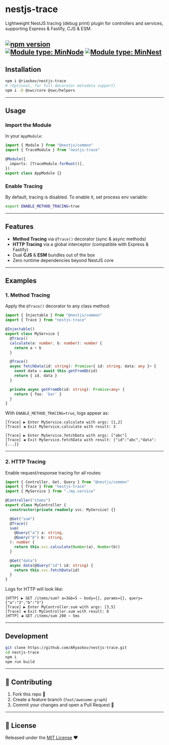 # nestjs-trace

Lightweight NestJS tracing (debug print) plugin for controllers and services, supporting Express & Fastify, CJS & ESM.

[![npm version](https://img.shields.io/npm/v/nestjs-trace)](https://www.npmjs.com/package/nestjs-trace)  
[![Module type: MinNode](https://img.shields.io/badge/Node.js->=20-brightgreen)]()
[![Module type: MinNest](https://img.shields.io/badge/Nest.js->=11-brightgreen)]()
---

## Installation

```bash
npm i @riaskov/nestjs-trace
# (Optional, for full decorator metadata support)
npm i -D @swc/core @swc/helpers
```

---

## Usage

### Import the Module

In your `AppModule`:

```ts
import { Module } from "@nestjs/common"
import { TraceModule } from "nestjs-trace"

@Module({
  imports: [TraceModule.forRoot()],
})
export class AppModule {}
```

### Enable Tracing

By default, tracing is disabled. To enable it, set process env variable:

```bash
export ENABLE_METHOD_TRACING=true
```

---

## Features

- **Method Tracing** via `@Trace()` decorator (sync & async methods)
- **HTTP Tracing** via a global interceptor (compatible with Express & Fastify)
- Dual **CJS** & **ESM** bundles out of the box
- Zero runtime dependencies beyond NestJS core

---

## Examples

### 1. Method Tracing

Apply the `@Trace()` decorator to any class method:

```ts
import { Injectable } from "@nestjs/common"
import { Trace } from "nestjs-trace"

@Injectable()
export class MyService {
  @Trace()
  calculate(a: number, b: number): number {
    return a + b
  }

  @Trace()
  async fetchData(id: string): Promise<{ id: string; data: any }> {
    const data = await this.getFromDb(id)
    return { id, data }
  }

  private async getFromDb(id: string): Promise<any> {
    return { foo: 'bar' }
  }
}
```

With `ENABLE_METHOD_TRACING=true`, logs appear as:

```
[Trace] ▶ Enter MyService.calculate with args: [1,2]
[Trace] ◀ Exit MyService.calculate with result: 3

[Trace] ▶ Enter MyService.fetchData with args: ["abc"]
[Trace] ◀ Exit MyService.fetchData with result: {"id":"abc","data":{...}}
```

---

### 2. HTTP Tracing

Enable request/response tracing for all routes:

```ts
import { Controller, Get, Query } from "@nestjs/common"
import { Trace } from "nestjs-trace"
import { MyService } from "./my.service"

@Controller("items")
export class MyController {
  constructor(private readonly svc: MyService) {}

  @Get("sum")
  @Trace()
  sum(
    @Query("a") a: string,
    @Query("b") b: string,
  ): number {
    return this.svc.calculate(Number(a), Number(b))
  }

  @Get("data")
  async data(@Query("id") id: string) {
    return this.svc.fetchData(id)
  }
}
```

Logs for HTTP will look like:

```
[HTTP] ▶ GET /items/sum? a=3&b=5 — body={}, params={}, query={"a":"3","b":"5"}
[Trace] ▶ Enter MyController.sum with args: [3,5]
[Trace] ◀ Exit MyController.sum with result: 8
[HTTP] ◀ GET /items/sum 200 — 5ms
```

---

## Development

```bash
git clone https://github.com/ARyaskov/nestjs-trace.git
cd nestjs-trace
npm i
npm run build
```

---

## 🤝 Contributing

1. Fork this repo 🍴
2. Create a feature branch (`feat/awesome-graph`)
3. Commit your changes and open a Pull Request 🚀

---

## 📄 License

Released under the [MIT License](LICENSE) ❤️

